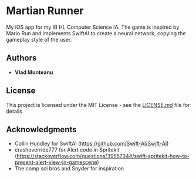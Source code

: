 # Martian Runner

My iOS app for my IB HL Computer Science IA. The game is inspired by Mario Run and implements SwiftAI to create a neural network, 
copying the gameplay style of the user.

## Authors

* **Vlad Munteanu**

## License

This project is licensed under the MIT License - see the [LICENSE.md](LICENSE) file for details

## Acknowledgments

* Collin Hundley for SwiftAI (https://github.com/Swift-AI/Swift-AI)
* crashoverride777 for Alert code in Spritekit (https://stackoverflow.com/questions/39557344/swift-spritekit-how-to-present-alert-view-in-gamescene)
* The comp sci bros and Snyder for inspiration

